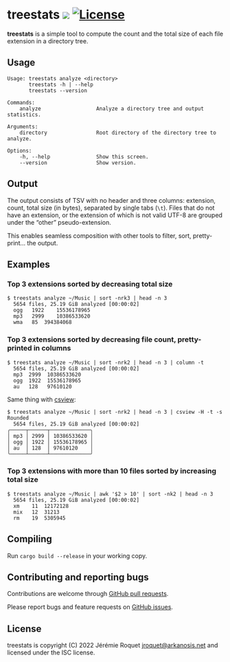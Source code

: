 # treestats [![](https://img.shields.io/crates/v/treestats.svg)](https://crates.io/crates/treestats) [![License](https://img.shields.io/badge/license-ISC-blue.svg)](/LICENSE)

**treestats** is a simple tool to compute the count and the total size of each file extension in a directory tree.

## Usage

```
Usage: treestats analyze <directory>
       treestats -h | --help
       treestats --version

Commands:
    analyze                  Analyze a directory tree and output statistics.

Arguments:
    directory                Root directory of the directory tree to analyze.

Options:
    -h, --help               Show this screen.
    --version                Show version.
```

## Output

The output consists of TSV with no header and three columns: extension, count, total size (in bytes), separated by single tabs (`\t`).
Files that do not have an extension, or the extension of which is not valid UTF-8 are grouped under the “other” pseudo-extension.

This enables seamless composition with other tools to filter, sort, pretty-print… the output.

## Examples

### Top 3 extensions sorted by decreasing total size

```console
$ treestats analyze ~/Music | sort -nrk3 | head -n 3
  5654 files, 25.19 GiB analyzed [00:00:02]
  ogg	1922	15536178965
  mp3	2999	10386533620
  wma	85	394384068
```

### Top 3 extensions sorted by decreasing file count, pretty-printed in columns

```console
$ treestats analyze ~/Music | sort -nrk2 | head -n 3 | column -t
  5654 files, 25.19 GiB analyzed [00:00:02]
  mp3  2999  10386533620
  ogg  1922  15536178965
  au   128   97610120
```

Same thing with [csview](https://github.com/wfxr/csview):

```console
$ treestats analyze ~/Music | sort -nrk2 | head -n 3 | csview -H -t -s Rounded
  5654 files, 25.19 GiB analyzed [00:00:02]
╭─────┬──────┬─────────────╮
│ mp3 │ 2999 │ 10386533620 │
│ ogg │ 1922 │ 15536178965 │
│ au  │ 128  │ 97610120    │
╰─────┴──────┴─────────────╯
```

### Top 3 extensions with more than 10 files sorted by increasing total size

```console
$ treestats analyze ~/Music | awk '$2 > 10' | sort -nk2 | head -n 3
  5654 files, 25.19 GiB analyzed [00:00:02]
  xm	11	12172128
  mix	12	31213
  rm	19	5305945
```

## Compiling

Run `cargo build --release` in your working copy.

## Contributing and reporting bugs

Contributions are welcome through [GitHub pull requests](https://github.com/Arkanosis/treestats/pulls).

Please report bugs and feature requests on [GitHub issues](https://github.com/Arkanosis/treestats/issues).

## License

treestats is copyright (C) 2022 Jérémie Roquet <jroquet@arkanosis.net> and licensed under the ISC license.
